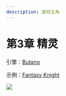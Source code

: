 ```yaml
---
description: 游戏主角
---
```


# 第3章 精灵

引擎：[Butano](https://gvaliente.github.io/butano/getting\_started.html)

示例：[Fantasy Knight](https://aamatniekss.itch.io/fantasy-knight-free-pixelart-animated-character)

![](.gitbook/assets/\_\_Run.gif)
